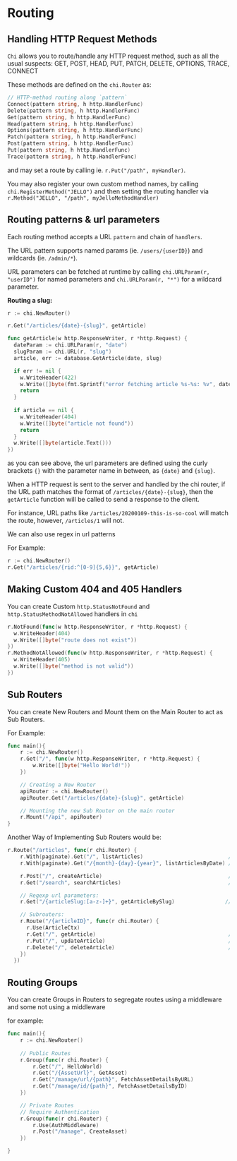 # Routing


## Handling HTTP Request Methods

`Chi` allows you to route/handle any HTTP request method, such as all the usual suspects:
GET, POST, HEAD, PUT, PATCH, DELETE, OPTIONS, TRACE, CONNECT

These methods are defined on the `chi.Router` as:

```go
// HTTP-method routing along `pattern`
Connect(pattern string, h http.HandlerFunc)
Delete(pattern string, h http.HandlerFunc)
Get(pattern string, h http.HandlerFunc)
Head(pattern string, h http.HandlerFunc)
Options(pattern string, h http.HandlerFunc)
Patch(pattern string, h http.HandlerFunc)
Post(pattern string, h http.HandlerFunc)
Put(pattern string, h http.HandlerFunc)
Trace(pattern string, h http.HandlerFunc)
```

and may set a route by calling ie. `r.Put("/path", myHandler)`.

You may also register your own custom method names, by calling `chi.RegisterMethod("JELLO")`
and then setting the routing handler via `r.Method("JELLO", "/path", myJelloMethodHandler)`

## Routing patterns & url parameters

Each routing method accepts a URL `pattern` and chain of `handlers`.

The URL pattern supports named params (ie. `/users/{userID}`) and wildcards (ie. `/admin/*`).

URL parameters can be fetched at runtime by calling `chi.URLParam(r, "userID")` for named parameters and `chi.URLParam(r, "*")` for a wildcard parameter.

**Routing a slug:**

```go
r := chi.NewRouter()

r.Get("/articles/{date}-{slug}", getArticle)

func getArticle(w http.ResponseWriter, r *http.Request) {
  dateParam := chi.URLParam(r, "date")
  slugParam := chi.URL(r, "slug")
  article, err := database.GetArticle(date, slug)

  if err != nil {
    w.WriteHeader(422)
    w.Write([]byte(fmt.Sprintf("error fetching article %s-%s: %v", dateParam, slugParam, err)))
    return
  }
  
  if article == nil {
    w.WriteHeader(404)
    w.Write([]byte("article not found"))
    return
  }
  w.Write([]byte(article.Text()))
})
```

as you can see above, the url parameters are defined using the curly brackets `{}` with the parameter name in between, as `{date}` and `{slug}`.

When a HTTP request is sent to the server and handled by the chi router, if the URL path matches the format of `/articles/{date}-{slug}`, then the `getArticle` function will be called to send a response to the client.

For instance, URL paths like `/articles/20200109-this-is-so-cool` will match the route, however,
`/articles/1` will not.

We can also use regex in url patterns

For Example:
```go
r := chi.NewRouter()
r.Get("/articles/{rid:^[0-9]{5,6}}", getArticle)
```

## Making Custom 404 and 405 Handlers

You can create Custom `http.StatusNotFound` and `http.StatusMethodNotAllowed` handlers in `chi`
```go
r.NotFound(func(w http.ResponseWriter, r *http.Request) {
  w.WriteHeader(404)
  w.Write([]byte("route does not exist"))
})
r.MethodNotAllowed(func(w http.ResponseWriter, r *http.Request) {
  w.WriteHeader(405)
  w.Write([]byte("method is not valid"))
})
```

## Sub Routers

You can create New Routers and Mount them on the Main Router to act as Sub Routers.

For Example:
```go
func main(){
    r := chi.NewRouter()
    r.Get("/", func(w http.ResponseWriter, r *http.Request) {
        w.Write([]byte("Hello World!"))
    })

    // Creating a New Router
    apiRouter := chi.NewRouter()
    apiRouter.Get("/articles/{date}-{slug}", getArticle)

    // Mounting the new Sub Router on the main router
    r.Mount("/api", apiRouter)
}
```

Another Way of Implementing Sub Routers would be:
```go
r.Route("/articles", func(r chi.Router) {
    r.With(paginate).Get("/", listArticles)                           // GET /articles
    r.With(paginate).Get("/{month}-{day}-{year}", listArticlesByDate) // GET /articles/01-16-2017

    r.Post("/", createArticle)                                        // POST /articles
    r.Get("/search", searchArticles)                                  // GET /articles/search

    // Regexp url parameters:
    r.Get("/{articleSlug:[a-z-]+}", getArticleBySlug)                // GET /articles/home-is-toronto

    // Subrouters:
    r.Route("/{articleID}", func(r chi.Router) {
      r.Use(ArticleCtx)
      r.Get("/", getArticle)                                          // GET /articles/123
      r.Put("/", updateArticle)                                       // PUT /articles/123
      r.Delete("/", deleteArticle)                                    // DELETE /articles/123
    })
  })
```

## Routing Groups

You can create Groups in Routers to segregate routes using a middleware and some not using a middleware

for example:
```go
func main(){
    r := chi.NewRouter()
    
    // Public Routes
    r.Group(func(r chi.Router) {
		r.Get("/", HelloWorld)
		r.Get("/{AssetUrl}", GetAsset)
		r.Get("/manage/url/{path}", FetchAssetDetailsByURL)
		r.Get("/manage/id/{path}", FetchAssetDetailsByID)
	})

	// Private Routes
    // Require Authentication
	r.Group(func(r chi.Router) {
		r.Use(AuthMiddleware)
		r.Post("/manage", CreateAsset)
	})

}
```

